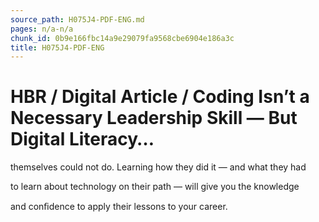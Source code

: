 ```yaml
---
source_path: H075J4-PDF-ENG.md
pages: n/a-n/a
chunk_id: 0b9e166fbc14a9e29079fa9568cbe6904e186a3c
title: H075J4-PDF-ENG
---
```

# HBR / Digital Article / Coding Isn’t a Necessary Leadership Skill — But Digital Literacy…

themselves could not do. Learning how they did it — and what they had

to learn about technology on their path — will give you the knowledge

and conﬁdence to apply their lessons to your career.
